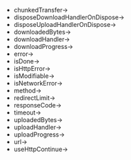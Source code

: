 - chunkedTransfer->
- disposeDownloadHandlerOnDispose->
- disposeUploadHandlerOnDispose->
- downloadedBytes->
- downloadHandler->
- downloadProgress->
- error->
- isDone->
- isHttpError->
- isModifiable->
- isNetworkError->
- method->
- redirectLimit->
- responseCode->
- timeout->
- uploadedBytes->
- uploadHandler->
- uploadProgress->
- url->
- useHttpContinue->
